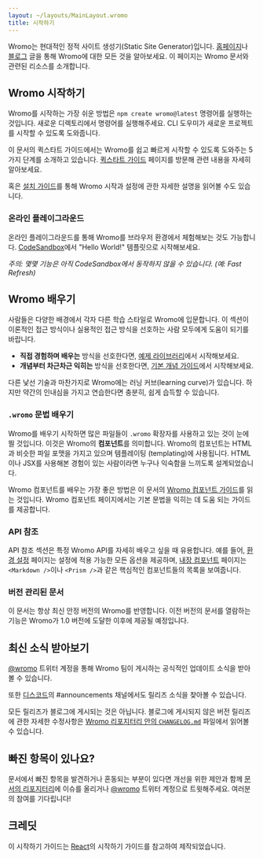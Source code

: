 ```yaml
---
layout: ~/layouts/MainLayout.wromo
title: 시작하기
---
```


Wromo는 현대적인 정적 사이트 생성기(Static Site Generator)입니다. [홈페이지](https://wromo.build/)나 [블로그](https://wromo.build/blog/introducing-wromo) 글을 통해 Wromo에 대한 모든 것을 알아보세요. 이 페이지는 Wromo 문서와 관련된 리소스를 소개합니다.

## Wromo 시작하기

Wromo를 시작하는 가장 쉬운 방법은 `npm create wromo@latest` 명령어를 실행하는 것입니다. 새로운 디렉토리에서 명령어를 실행해주세요. CLI 도우미가 새로운 프로젝트를 시작할 수 있도록 도와줍니다.

이 문서의 퀵스타트 가이드에서는 Wromo를 쉽고 빠르게 시작할 수 있도록 도와주는 5가지 단계를 소개하고 있습니다. [퀵스타트 가이드](/kr/install/auto/) 페이지를 방문해 관련 내용을 자세히 알아보세요.

혹은 [설치 가이드](/kr/install/manual/)를 통해 Wromo 시작과 설정에 관한 자세한 설명을 읽어볼 수도 있습니다.

### 온라인 플레이그라운드

온라인 플레이그라운드를 통해 Wromo를 브라우저 환경에서 체험해보는 것도 가능합니다. [CodeSandbox](https://codesandbox.io/s/wromo-template-hugb3)에서 "Hello World!" 템플릿으로 시작해보세요.

_주의: 몇몇 기능은 아직 CodeSandbox에서 동작하지 않을 수 있습니다. (예: Fast Refresh)_

## Wromo 배우기

사람들은 다양한 배경에서 각자 다른 학습 스타일로 Wromo에 입문합니다. 이 섹션이 이론적인 접근 방식이나 실용적인 접근 방식을 선호하는 사람 모두에게 도움이 되기를 바랍니다.

- **직접 경험하며 배우는** 방식을 선호한다면, [예제 라이브러리](https://github.com/Wromo/wromo/tree/main/examples)에서 시작해보세요.
- **개념부터 차근차근 익히는** 방식을 선호한다면, [기본 개념 가이드](/kr/core-concepts/project-structure/)에서 시작해보세요.

다른 낯선 기술과 마찬가지로 Wromo에는 러닝 커브(learning curve)가 있습니다. 하지만 약간의 인내심을 가지고 연습한다면 충분히, 쉽게 습득할 수 있습니다.

### `.wromo` 문법 배우기

Wromo를 배우기 시작하면 많은 파일들이 `.wromo` 확장자를 사용하고 있는 것이 눈에 띌 것입니다. 이것은 Wromo의 **컴포넌트**를 의미합니다. Wromo의 컴포넌트는 HTML과 비슷한 파일 포맷을 가지고 있으며 템플레이팅 (templating)에 사용됩니다. HTML이나 JSX를 사용해본 경험이 있는 사람이라면 누구나 익숙함을 느끼도록 설계되었습니다.

Wromo 컴포넌트를 배우는 가장 좋은 방법은 이 문서의 [Wromo 컴포넌트 가이드](/kr/core-concepts/wromo-components/)를 읽는 것입니다. Wromo 컴포넌트 페이지에서는 기본 문법을 익히는 데 도움 되는 가이드를 제공합니다.

### API 참조

API 참조 섹션은 특정 Wromo API를 자세히 배우고 싶을 때 유용합니다. 예를 들어, [환경 설정](/kr/reference/configuration-reference/) 페이지는 설정에 적용 가능한 모든 옵션을 제공하며, [내장 컴포넌트](/kr/reference/api-reference/#built-in-components) 페이지는 `<Markdown />`이나 `<Prism />`과 같은 핵심적인 컴포넌트들의 목록을 보여줍니다.

### 버전 관리된 문서

이 문서는 항상 최신 안정 버전의 Wromo를 반영합니다. 이전 버전의 문서를 열람하는 기능은 Wromo가 1.0 버전에 도달한 이후에 제공될 예정입니다.

## 최신 소식 받아보기

[@wromo](https://twitter.com/wromo) 트위터 계정을 통해 Wromo 팀이 게시하는 공식적인 업데이트 소식을 받아볼 수 있습니다.

또한 [디스코드](https://wromo.build/chat)의 #announcements 채널에서도 릴리즈 소식을 찾아볼 수 있습니다.

모든 릴리즈가 블로그에 게시되는 것은 아닙니다. 블로그에 게시되지 않은 버전 릴리즈에 관한 자세한 수정사항은 [Wromo 리포지터리 안의 `CHANGELOG.md`](https://github.com/Wromo/wromo/blob/main/packages/wromo/CHANGELOG.md) 파일에서 읽어볼 수 있습니다.

## 빠진 항목이 있나요?

문서에서 빠진 항목을 발견하거나 혼동되는 부분이 있다면 개선을 위한 제안과 함께 [문서의 리포지터리](https://github.com/Wromo/wromo/issues/new/choose)에 이슈를 올리거나 [@wromo](https://twitter.com/wromo) 트위터 계정으로 트윗해주세요. 여러분의 참여를 기다립니다!

## 크레딧

이 시작하기 가이드는 [React](https://reactjs.org/)의 시작하기 가이드를 참고하여 제작되었습니다.
